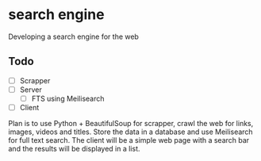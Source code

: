 # search engine

Developing a search engine for the web

## Todo

- [ ] Scrapper
- [ ] Server
  - [ ] FTS using Meilisearch
- [ ] Client

Plan is to use Python + BeautifulSoup for scrapper, crawl the web for links, images, videos and titles. Store the data in a database and use Meilisearch for full text search. The client will be a simple web page with a search bar and the results will be displayed in a list.

